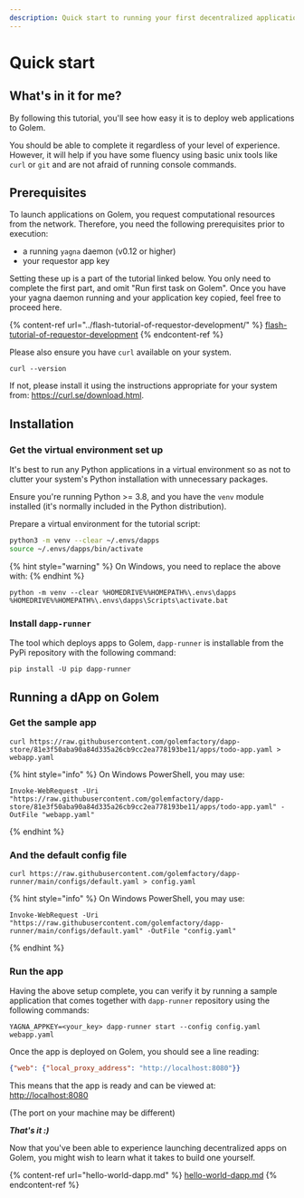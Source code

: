 ```yaml
---
description: Quick start to running your first decentralized application on Golem
---
```


# Quick start

## What's in it for me?

By following this tutorial, you'll see how easy it is to deploy web applications to Golem.

You should be able to complete it regardless of your level of experience. However, it will help if you have some fluency using basic unix tools like `curl` or `git` and are not afraid of running console commands.

## Prerequisites

To launch applications on Golem, you request computational resources from the network. Therefore, you need the following prerequisites prior to execution:

* a running `yagna` daemon (v0.12 or higher)
* your requestor app key

Setting these up is a part of the tutorial linked below. You only need to complete the first part, and omit "Run first task on Golem". Once you have your yagna daemon running and your application key copied, feel free to proceed here.

{% content-ref url="../flash-tutorial-of-requestor-development/" %}
[flash-tutorial-of-requestor-development](../flash-tutorial-of-requestor-development/)
{% endcontent-ref %}

Please also ensure you have `curl` available on your system.

```shell
curl --version
```

If not, please install it using the instructions appropriate for your system from: https://curl.se/download.html.

## Installation

### Get the virtual environment set up

It's best to run any Python applications in a virtual environment so as not to clutter your system's Python installation with unnecessary packages.

Ensure you're running Python >= 3.8, and you have the `venv` module installed (it's normally included in the Python distribution).

Prepare a virtual environment for the tutorial script:

```bash
python3 -m venv --clear ~/.envs/dapps
source ~/.envs/dapps/bin/activate
```

{% hint style="warning" %}
On Windows, you need to replace the above with:
{% endhint %}

```
python -m venv --clear %HOMEDRIVE%%HOMEPATH%\.envs\dapps
%HOMEDRIVE%%HOMEPATH%\.envs\dapps\Scripts\activate.bat
```

### Install `dapp-runner`

The tool which deploys apps to Golem, `dapp-runner` is installable from the PyPi repository with the following command:

```shell
pip install -U pip dapp-runner
```

## Running a dApp on Golem

### Get the sample app

```
curl https://raw.githubusercontent.com/golemfactory/dapp-store/81e3f50aba90a84d335a26cb9cc2ea778193be11/apps/todo-app.yaml > webapp.yaml
```

{% hint style="info" %}
On Windows PowerShell, you may use:

```shell
Invoke-WebRequest -Uri "https://raw.githubusercontent.com/golemfactory/dapp-store/81e3f50aba90a84d335a26cb9cc2ea778193be11/apps/todo-app.yaml" -OutFile "webapp.yaml"
```
{% endhint %}

### And the default config file

```
curl https://raw.githubusercontent.com/golemfactory/dapp-runner/main/configs/default.yaml > config.yaml
```

{% hint style="info" %}
On Windows PowerShell, you may use:

```shell
Invoke-WebRequest -Uri "https://raw.githubusercontent.com/golemfactory/dapp-runner/main/configs/default.yaml" -OutFile "config.yaml"
```
{% endhint %}

### Run the app

Having the above setup complete, you can verify it by running a sample application that comes together with `dapp-runner` repository using the following commands:

```shell
YAGNA_APPKEY=<your_key> dapp-runner start --config config.yaml webapp.yaml 
```

Once the app is deployed on Golem, you should see a line reading:

```json
{"web": {"local_proxy_address": "http://localhost:8080"}}
```

This means that the app is ready and can be viewed at: [http://localhost:8080](http://localhost:8080)

(The port on your machine may be different)

_**That's it :)**_

Now that you've been able to experience launching decentralized apps on Golem, you might wish to learn what it takes to build one yourself.

{% content-ref url="hello-world-dapp.md" %}
[hello-world-dapp.md](hello-world-dapp.md)
{% endcontent-ref %}
